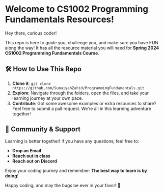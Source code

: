 #  Welcome to CS1002 Programming Fundamentals Resources! 
Hey there, curious coder! 

This repo is here to guide you, challenge you, and make sure you have FUN along the way! 
It has all the resource material you will need for **Spring 2024 CS1002 Programming Fundamentals Course**.

## 🛠 **How to Use This Repo**
1. **Clone it**: `git clone https://github.com/SumaiyahZahid/ProgrammingFundamentals.git`
2. **Explore**: Navigate through the folders, open the files, and take your learning journey at your own pace.
3. **Contribute**: Got some awesome examples or extra resources to share? Feel free to submit a pull request. We’re all in this learning adventure together!

## 🤝 **Community & Support**
Learning is better together! If you have any questions, feel free to:
- **Drop an Email** 
- **Reach out in class**
- **Reach out on Discord**

Enjoy your coding journey and remember: **The best way to learn is by doing**!

Happy coding, and may the bugs be ever in your favor! 🐞
